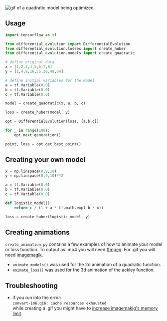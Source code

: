 ![gif of a quadratic model being optimized](animations/quadratic_models.gif)

## Usage

```python
import tensorflow as tf

from differential_evolution import DifferentialEvolution
from differential_evolution.losses import create_huber
from differential_evolution.models import create_quadratic

# define original data
x = [1,2,3,4,5,6,7,8]
y = [1,4,9,16,25,36,49,64]

# define initial variables for the model
a = tf.Variable(0.0)
b = tf.Variable(0.0)
c = tf.Variable(0.0)

model = create_quadratic(x, a, b, c)

loss = create_huber(model, y)

opt = DifferentialEvolution(loss, [a,b,c])

for _ in range(100):
    opt.next_generation()

point, loss = opt.get_best_point()
```

## Creating your own model
```python
x = np.linspace(0,9,10)
y = np.linspace(0,9,10)**2

a = tf.Variable(0.0)
b = tf.Variable(0.0)
c = tf.Variable(0.0)

def logistic_model():
    return c / (1 + a * tf.math.exp(-b * x))

loss = create_huber(logistic_model, y)
```

## Creating animations

```create_animation.py``` contains a few examples of how to animate your model or loss function. To output as .mp4 you will need [ffmpeg](https://www.ffmpeg.org/). For .gif you will need [imagemagik](https://imagemagick.org/index.php).

- ```animate_models()``` was used for the 2d animation of a quadratic function.
- ```animate_loss()``` was used for the 3d animation of the ackley function.


## Troubleshooting

- if you run into the error: \
```convert-im6.q16: cache resources exhausted```\
while creating a .gif you might have to [increase imagemakig's memory limit](https://github.com/ImageMagick/ImageMagick/issues/396)